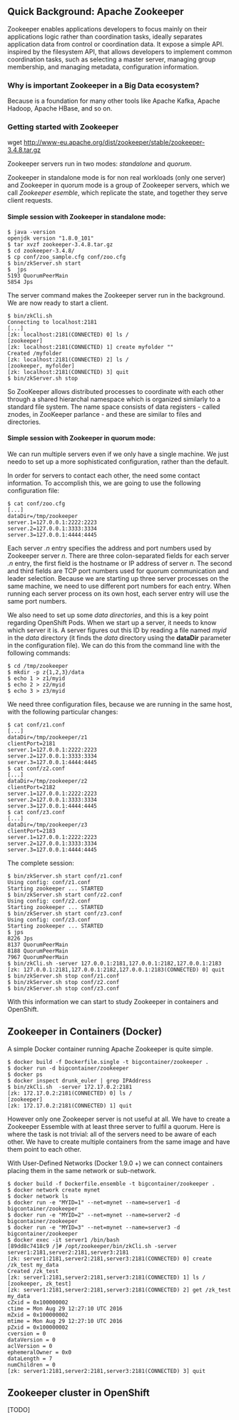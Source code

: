 ## Quick Background: Apache Zookeeper

Zookeeper enables applications developers to focus mainly on their applications
logic rather than coordination tasks, ideally separates application data from
control or coordination data. It expose a simple API. inspired by the
filesystem API, that allows developers to implement common coordination tasks,
such as selecting a master server, managing group membership, and managing
metadata, configuration information.

### Why is important Zookeeper in a Big Data ecosystem?

Because is a foundation for many other tools like Apache Kafka, Apache Hadoop,
Apache HBase, and so on.

### Getting started with Zookeeper

wget http://www-eu.apache.org/dist/zookeeper/stable/zookeeper-3.4.8.tar.gz

Zookeeper servers run in two modes: *standalone* and *quorum*.

Zookeeper in standalone mode is for non real workloads (only one server) and 
Zookeeper in quorum mode is a group of Zookeeper servers, which we call
*Zookeeper esemble*, which replicate the state, and together they serve client
requests.

#### Simple session with Zookeeper in standalone mode:

``````
$ java -version
openjdk version "1.8.0_101"
$ tar xvzf zookeeper-3.4.8.tar.gz 
$ cd zookeeper-3.4.8/
$ cp conf/zoo_sample.cfg conf/zoo.cfg
$ bin/zkServer.sh start
$  jps
5193 QuorumPeerMain
5854 Jps
``````

The server command makes the Zookeeper server run in the background. We are now
ready to start a client.

``````
$ bin/zkCli.sh 
Connecting to localhost:2181
[...]
[zk: localhost:2181(CONNECTED) 0] ls /
[zookeeper]
[zk: localhost:2181(CONNECTED) 1] create myfolder ""
Created /myfolder
[zk: localhost:2181(CONNECTED) 2] ls /
[zookeeper, myfolder]
[zk: localhost:2181(CONNECTED) 3] quit
$ bin/zkServer.sh stop

``````
So ZooKeeper allows distributed processes to coordinate with each other through
a shared hierarchal namespace which is organized similarly to a standard file
system. The name space consists of data registers - called znodes, in ZooKeeper
parlance - and these are similar to files and directories.

#### Simple session with Zookeeper in quorum mode:

We can run multiple servers even if we only have a single machine. We just
needo to set up a more sophisticated configuration, rather than the default.

In order for servers to contact each other, the need some contact information.
To accomplish this, we are going to use the following configuration file:

``````
$ cat conf/zoo.cfg
[...]
dataDir=/tmp/zookeeper
server.1=127.0.0.1:2222:2223
server.2=127.0.0.1:3333:3334
server.3=127.0.0.1:4444:4445
``````
Each server *.n* entry specifies the address and port numbers used by Zookeeper
server *n*. There are three colon-separated fields for each server *.n* entry,
the first field is the hostname or IP address of server *n*. The second and
third fields are TCP port numbers used for quorum communication and leader
selection. Because we are starting up three server processes on the same
machine, we need to use different port numbers for each entry. When running
each server process on its own host, each server entry will use the same port
numbers.

We also need to set up some *data directories*, and this is a key point
regarding OpenShift Pods. When we start up a server, it needs to know which
server it is. A server figures out this ID by reading a file named *myid* in
the *data* directory (it finds the *data* directory using the **dataDir**
parameter in the configuration file). We can do this from the command line with
the following commands:

``````
$ cd /tmp/zookeeper
$ mkdir -p z{1,2,3}/data
$ echo 1 > z1/myid
$ echo 2 > z2/myid
$ echo 3 > z3/myid
``````
We need three configuration files, because we are running in the same host,
with the following particular changes:

``````
$ cat conf/z1.conf
[...]
dataDir=/tmp/zookeeper/z1
clientPort=2181
server.1=127.0.0.1:2222:2223
server.2=127.0.0.1:3333:3334
server.3=127.0.0.1:4444:4445 
$ cat conf/z2.conf
[...]
dataDir=/tmp/zookeeper/z2
clientPort=2182
server.1=127.0.0.1:2222:2223
server.2=127.0.0.1:3333:3334
server.3=127.0.0.1:4444:4445 
$ cat conf/z3.conf
[...]
dataDir=/tmp/zookeeper/z3
clientPort=2183
server.1=127.0.0.1:2222:2223
server.2=127.0.0.1:3333:3334
server.3=127.0.0.1:4444:4445 

``````
The complete session:

``````
$ bin/zkServer.sh start conf/z1.conf 
Using config: conf/z1.conf
Starting zookeeper ... STARTED
$ bin/zkServer.sh start conf/z2.conf 
Using config: conf/z2.conf
Starting zookeeper ... STARTED
$ bin/zkServer.sh start conf/z3.conf 
Using config: conf/z3.conf
Starting zookeeper ... STARTED
$ jps
8226 Jps
8137 QuorumPeerMain
8188 QuorumPeerMain
7967 QuorumPeerMain
$ bin/zkCli.sh -server 127.0.0.1:2181,127.0.0.1:2182,127.0.0.1:2183
[zk: 127.0.0.1:2181,127.0.0.1:2182,127.0.0.1:2183(CONNECTED) 0] quit
$ bin/zkServer.sh stop conf/z1.conf
$ bin/zkServer.sh stop conf/z2.conf
$ bin/zkServer.sh stop conf/z3.conf
``````

With this information we can start to study Zookeeper in containers and
OpenShift.

## Zookeeper in Containers (Docker)

A simple Docker container running Apache Zookeeper is quite simple.

``````
$ docker build -f Dockerfile.single -t bigcontainer/zookeeper .
$ docker run -d bigcontainer/zookeeper
$ docker ps
$ docker inspect drunk_euler | grep IPAddress
$ bin/zkCli.sh  -server 172.17.0.2:2181
[zk: 172.17.0.2:2181(CONNECTED) 0] ls /
[zookeeper]
[zk: 172.17.0.2:2181(CONNECTED) 1] quit
``````
However only one Zookeeper server is not useful at all. We have to create a
Zookeeper Essemble with at least three server to fulfil a quorum. Here is where
the task is not trivial: all of the servers need to be aware of each other. We
have to create multiple containers from the same image and have them point to
each other.

With User-Defined Networks (Docker 1.9.0 +) we can connect containers placing
them in the same network or sub-network.
``````
$ docker build -f Dockerfile.ensemble -t bigcontainer/zookeeper .
$ docker network create mynet
$ docker network ls
$ docker run -e "MYID=1" --net=mynet --name=server1 -d bigcontainer/zookeeper 
$ docker run -e "MYID=2" --net=mynet --name=server2 -d bigcontainer/zookeeper 
$ docker run -e "MYID=3" --net=mynet --name=server3 -d bigcontainer/zookeeper 
$ docker exec -it server1 /bin/bash
[89dd8c7418c9 /]# /opt/zookeeper/bin/zkCli.sh -server server1:2181,server2:2181,server3:2181
[zk: server1:2181,server2:2181,server3:2181(CONNECTED) 0] create /zk_test my_data
Created /zk_test
[zk: server1:2181,server2:2181,server3:2181(CONNECTED) 1] ls /
[zookeeper, zk_test]
[zk: server1:2181,server2:2181,server3:2181(CONNECTED) 2] get /zk_test
my_data
cZxid = 0x100000002
ctime = Mon Aug 29 12:27:10 UTC 2016
mZxid = 0x100000002
mtime = Mon Aug 29 12:27:10 UTC 2016
pZxid = 0x100000002
cversion = 0
dataVersion = 0
aclVersion = 0
ephemeralOwner = 0x0
dataLength = 7
numChildren = 0
[zk: server1:2181,server2:2181,server3:2181(CONNECTED) 3] quit
``````

## Zookeeper cluster in OpenShift
[TODO]


